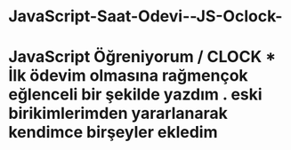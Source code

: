 # JavaScript-Saat-Odevi--JS-Oclock-
# JavaScript Öğreniyorum / CLOCK * İlk ödevim olmasına rağmençok eğlenceli bir şekilde yazdım . eski birikimlerimden yararlanarak kendimce birşeyler ekledim

